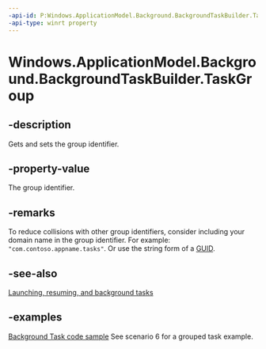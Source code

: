 ```yaml
---
-api-id: P:Windows.ApplicationModel.Background.BackgroundTaskBuilder.TaskGroup
-api-type: winrt property
---
```


<!-- Property syntax.
public BackgroundTaskRegistrationGroup TaskGroup { get;  set; }
-->

# Windows.ApplicationModel.Background.BackgroundTaskBuilder.TaskGroup

## -description
Gets and sets the group identifier.

## -property-value
The group identifier.

## -remarks
To reduce collisions with other group identifiers, consider including your domain name in the group identifier. For example: `"com.contoso.appname.tasks"`. Or use the string form of a [GUID](/windows/win32/api/guiddef/ns-guiddef-guid).

## -see-also
[Launching, resuming, and background tasks](https://docs.microsoft.com/windows/uwp/launch-resume/index)

## -examples
[Background Task code sample](https://github.com/Microsoft/Windows-universal-samples/tree/master/Samples/BackgroundTask/cs/BackgroundTask)  See scenario 6 for a grouped task example.
